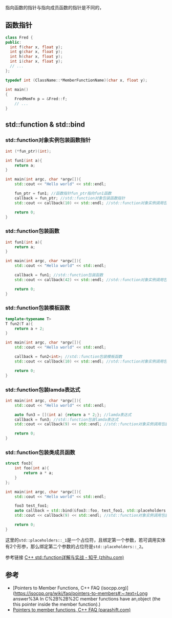 指向函数的指针与指向成员函数的指针是不同的，

## 函数指针

``` c++
class Fred {
public:
  int f(char x, float y);
  int g(char x, float y);
  int h(char x, float y);
  int i(char x, float y);
  // ...
};

typedef int (ClassName::*MemberFunctionName)(char x, float y);

int main()
{
    FredMemFn p = &Fred::f;
    // ...
}
```

## std::function & std::bind

### std::function对象实例包装函数指针

```cpp
int (*fun_ptr)(int);

int fun1(int a){
    return a;
}

int main(int argc, char *argv[]){
    std::cout << "Hello world" << std::endl;

    fun_ptr = fun1; //函数指针fun_ptr指向fun1函数
    callback = fun_ptr; //std::function对象包装函数指针
    std::cout << callback(10) << std::endl; //std::function对象实例调用包装的实体

    return 0;
}
```

### std::function包装函数

```cpp
int fun1(int a){
    return a;
}

int main(int argc, char *argv[]){
    std::cout << "Hello world" << std::endl;

    callback = fun1; //std::function包装函数
    std::cout << callback(42) << std::endl; //std::function对象实例调用包装的调用实体

    return 0;
}
```

### std::function包装模板函数

```cpp
template<typename T>
T fun2(T a){
    return a + 2;
}

int main(int argc, char *argv[]){
    std::cout << "Hello world" << std::endl;

    callback = fun2<int>; //std::function包装模板函数
    std::cout << callback(10) << std::endl; //std::function对象实例调用包装的调用实体

    return 0;
}
```

### std::function包装lamda表达式

```cpp
int main(int argc, char *argv[]){
    std::cout << "Hello world" << std::endl;

    auto fun3 = [](int a) {return a * 2;}; //lamda表达式
    callback = fun3; //std::function包装lamda表达式
    std::cout << callback(9) << std::endl; //std::function对象实例调用包装的调用实体

    return 0;
}
```

### std::function包装类成员函数

``` c++
struct foo3{
    int foo(int a){
        return a * a;
    }
};

int main(int argc, char *argv[]){
    std::cout << "Hello world" << std::endl;

    foo3 test_foo1;
    auto callback = std::bind(&foo3::foo, test_foo1, std::placeholders::_1); //std::function包装类成员函数
    std::cout << callback(9) << std::endl; //std::function对象实例调用包装的调用实体

    return 0;
}
```

这里的`std::placeholders::_1`是一个占位符，且绑定第一个参数，若可调用实体有2个形参，那么绑定第二个参数的占位符是`std::placeholders::_2`。

参考链接 [C++ std::function详解与实战 - 知乎 (zhihu.com)](https://zhuanlan.zhihu.com/p/390883475)

## 参考

-   [Pointers to Member Functions, C++ FAQ (isocpp.org)](https://isocpp.org/wiki/faq/pointers-to-members#:~:text=Long answer%3A In C%2B%2B%2C member functions have an,object (the this pointer inside the member function).)
-   [Pointers to member functions, C++ FAQ (parashift.com)](http://www.parashift.com/c++-faq/pointers-to-members.html)